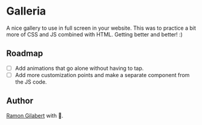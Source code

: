 # Galleria

A nice gallery to use in full screen in your website. This was to practice a bit more of CSS and JS combined with HTML. Getting better and better! :)

## Roadmap

- [ ] Add animations that go alone without having to tap.
- [ ] Add more customization points and make a separate component from the JS code.

## Author

[Ramon Gilabert](https://www.twitter.com/RamonGilabert) with 💝.
